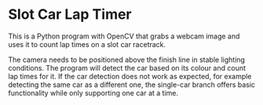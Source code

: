# Slot Car Lap Timer

This is a Python program with OpenCV that grabs a webcam image and uses it to count lap times on a slot car racetrack.

The camera needs to be positioned above the finish line in stable lighting conditions. 
The program will detect the car based on its colour and count lap times for it.
If the car detection does not work as expected, for example detecting the same car as a different one,
the single-car branch offers basic functionality while only supporting one car at a time.

